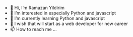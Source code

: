 - 👋 Hi, I’m Ramazan Yildirim
- 👀 I’m interested in especially Python and javascript
- 🌱 I’m currently learning Python and javascript
- 💞️ I wish that will start as a web developer for new career 
- 📫 How to reach me ...

<!---
ryildirim69/ryildirim69 is a ✨ special ✨ repository because its `README.md` (this file) appears on your GitHub profile.
You can click the Preview link to take a look at your changes.
--->

